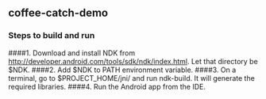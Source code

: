 coffee-catch-demo
-------------------

### Steps to build and run

####1. Download and install NDK from http://developer.android.com/tools/sdk/ndk/index.html. Let that directory be $NDK.
####2. Add $NDK to PATH environment variable.
####3. On a terminal, go to $PROJECT_HOME/jni/ and run ndk-build. It will generate the required libraries.
####4. Run the Android app from the IDE.


